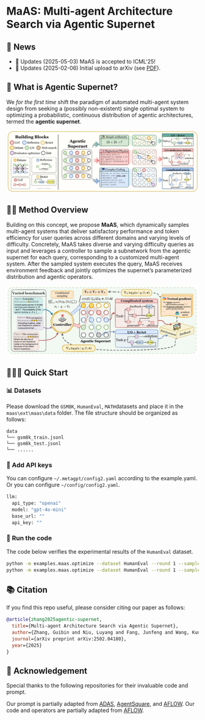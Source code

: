 # MaAS: Multi-agent Architecture Search via Agentic Supernet

## 📰 News

- 🎉 Updates (2025-05-03) MaAS is accepted to ICML'25!
- 🚩 Updates (2025-02-06) Initial upload to arXiv (see [PDF](https://arxiv.org/abs/2502.04180)).


## 🤔 What is Agentic Supernet?

We *for the first time* shift the paradigm of automated multi-agent system design from seeking a (possibly non-existent) single optimal system to optimizing a probabilistic, continuous distribution of agentic architectures, termed the **agentic supernet**. 

![MaAS](assets/MaAS.png)

## 👋🏻 Method Overview

Building on this concept, we propose **MaAS**, which dynamically samples multi-agent systems that deliver satisfactory performance and token efficiency for user queries across different domains and varying levels of difficulty. Concretely, MaAS takes diverse and varying difficulty queries as input and leverages a controller to sample a subnetwork from the agentic supernet for each query, corresponding to a customized multi-agent system. After the sampled system executes the query, MaAS receives environment feedback and jointly optimizes the supernet’s parameterized distribution and agentic operators.

![framework](assets/framework.png)

## 🏃‍♂️‍➡️ Quick Start

### 📊 Datasets

Please download the  `GSM8K`,  `HumanEval`, `MATH`datasets and place it in the `maas\ext\maas\data` folder. The file structure should be organized as follows:

```
data
└── gsm8k_train.jsonl
└── gsm8k_test.jsonl
└── ......
```

### 🔑 Add API keys

You can configure `~/.metagpt/config2.yaml` according to the example.yaml. Or you can configure `~/config/config2.yaml`.

```python
llm:
  api_type: "openai" 
  model: "gpt-4o-mini" 
  base_url: ""
  api_key: ""
```

### 🐹 Run the code

The code below verifies the experimental results of the `HumanEval` dataset.

```bash
python -m examples.maas.optimize --dataset HumanEval --round 1 --sample 4 --exec_model_name "gpt-4o-mini"
python -m examples.maas.optimize --dataset HumanEval --round 1 --sample 4 --exec_model_name "gpt-4o-mini" --is_test True
```

## 📚 Citation

If you find this repo useful, please consider citing our paper as follows:

```bibtex
@article{zhang2025agentic-supernet,
  title={Multi-agent Architecture Search via Agentic Supernet},
  author={Zhang, Guibin and Niu, Luyang and Fang, Junfeng and Wang, Kun and Bai, Lei and Wang, Xiang},
  journal={arXiv preprint arXiv:2502.04180},
  year={2025}
}
```

## 🙏 Acknowledgement

Special thanks to the following repositories for their invaluable code and prompt.

Our prompt is partially adapted from [ADAS](https://github.com/ShengranHu/ADAS), [AgentSquare](https://github.com/tsinghua-fib-lab/AgentSquare/tree/main), and [AFLOW](https://github.com/geekan/MetaGPT/tree/main/examples/aflow). Our code and operators are partially adapted from [AFLOW](https://github.com/geekan/MetaGPT/tree/main/examples/aflow).
